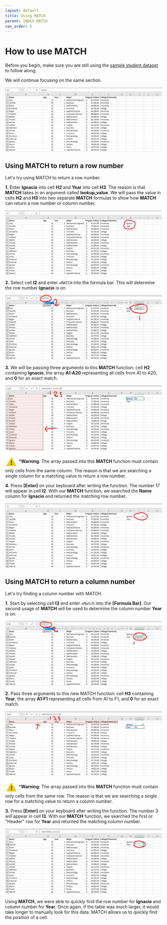```yaml
---
layout: default
title: Using MATCH
parent: INDEX MATCH
nav_order: 5
---
```


# How to use MATCH

Before you begin, make sure you are still using the [sample student dataset](https://drive.google.com/drive/folders/1MX3XusQiBKHx3X8Kf6P3lRY2Q1pZcjB9?usp=sharing) to
follow along.

We will continue focusing on the same section.

![INDEXMATCH-1](https://github.com/nickluong-dev/Excel-Instruction-Guide/blob/gh-pages/assets/images/index-match-1.png?raw=true "INDEXMATCH-1")

## Using MATCH to return a row number

Let's try using MATCH to return a row number.

**1.** Enter **Ignacio** into cell **H2** and **Year** into cell **H3**. The reason is that **MATCH** takes in an argument called **lookup_value**. We will pass the value in cells **H2** and **H3** into two separate **MATCH** formulas to show how **MATCH** can return a row number or column number.

![MATCH-1](https://github.com/nickluong-dev/Excel-Instruction-Guide/blob/gh-pages/assets/images/match-1.png?raw=true "MATCH-1")

**2.** Select cell **I2** and enter ```=MATCH``` into the formula bar. This will determine the row number **Ignacio** is on.

![MATCH-2](https://github.com/nickluong-dev/Excel-Instruction-Guide/blob/gh-pages/assets/images/match-2.png?raw=true "MATCH-2")

**3.** We will be passing three arguments to this **MATCH** function: cell **H2** containing **Ignacio**, the array **A1:A20** representing all cells from A1 to A20, and **0** for an exact match.

![MATCH-3](https://github.com/nickluong-dev/Excel-Instruction-Guide/blob/gh-pages/assets/images/match-3.png?raw=true "MATCH-3")

<img src="https://github.com/nickluong-dev/Excel-Instruction-Guide/blob/gh-pages/assets/images/warning.png?raw=true" alt="warning" width="40px" height="40px" style="vertical-align:middle;"> ***Warning**: The array passed into this **MATCH** function must contain only cells from the same column. The reason is that we are searching a single column for a matching value to return a row number.

**4.** Press **[Enter]** on your keyboard after writing the function. The number 17 will appear in cell **I2**. With our **MATCH** function, we searched the **Name** column for **Ignacio** and returned the matching row number.

![MATCH-4](https://github.com/nickluong-dev/Excel-Instruction-Guide/blob/gh-pages/assets/images/match-4.png?raw=true "MATCH-4")

## Using MATCH to return a column number

Let's try finding a column number with MATCH.

**1.** Start by selecting cell **I3** and enter ```=Match``` into the **[Formula Bar]**. Our second usage of **MATCH** will be used to determine the column number **Year** is on.

![MATCH-5](https://github.com/nickluong-dev/Excel-Instruction-Guide/blob/gh-pages/assets/images/match-5.png?raw=true "MATCH-5")

**2.** Pass three arguments to this new MATCH function: cell **H3** containing **Year**, the array **A1:F1** representing all cells from A1 to F1, and **0** for an exact match.

![MATCH-6](https://github.com/nickluong-dev/Excel-Instruction-Guide/blob/gh-pages/assets/images/match-6.png?raw=true "MATCH-6")

<img src="https://github.com/nickluong-dev/Excel-Instruction-Guide/blob/gh-pages/assets/images/warning.png?raw=true" alt="warning" width="40px" height="40px" style="vertical-align:middle;"> ***Warning**: The array passed into this **MATCH** function must contain only cells from the same row. The reason is that we are searching
a single row for a matching value to return a column number.

**3.** Press **[Enter]** on your keyboard after writing the function. The number 3 will appear in cell **I3**. With our **MATCH** function, we searched the first or "Header" row for **Year** and returned the matching column number.

![MATCH-7](https://github.com/nickluong-dev/Excel-Instruction-Guide/blob/gh-pages/assets/images/match-7.png?raw=true "MATCH-7")

Using **MATCH**, we were able to quickly find the row number for **Ignacio** and column number for **Year**. Once again, if the table was much larger, it would take longer to manually look for this data. MATCH allows us to quickly find the position of a cell.
